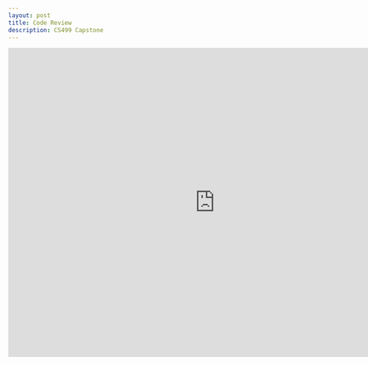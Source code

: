 ```yaml
---
layout: post
title: Code Review
description: CS499 Capstone
---
```


<iframe width="840" height="630" src="https://youtu.be/Ln1d-5O4Uv8" frameborder="0" allowfullscreen></iframe>
